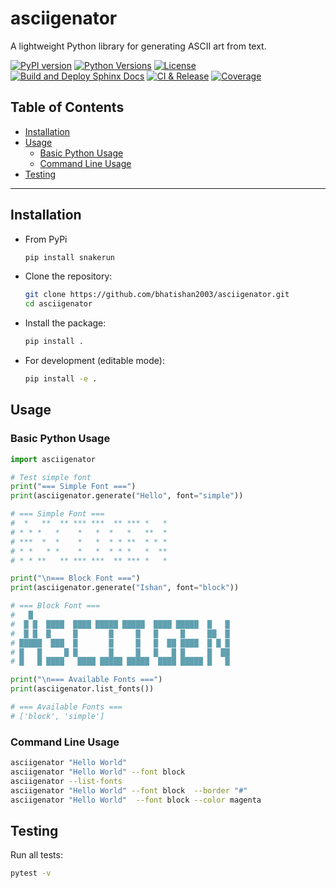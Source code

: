 # asciigenator <!-- omit in toc -->

A lightweight Python library for generating ASCII art from text.

[![PyPI version](https://img.shields.io/pypi/v/asciigenator.svg?color=blue)](https://pypi.org/project/asciigenator/)
[![Python Versions](https://img.shields.io/pypi/pyversions/asciigenator.svg)](https://pypi.org/project/asciigenator/)
[![License](https://img.shields.io/github/license/bhatishan2003/asciigenator)](LICENSE)
[![Build and Deploy Sphinx Docs](https://github.com/bhatishan2003/asciigenator/actions/workflows/sphinx.yml/badge.svg)](https://github.com/bhatishan2003/asciigenator/actions/workflows/sphinx.yml)
[![CI & Release](https://github.com/bhatishan2003/asciigenator/actions/workflows/python-application.yml/badge.svg)](https://github.com/bhatishan2003/asciigenator/actions/workflows/python-application.yml)
[![Coverage](https://img.shields.io/codecov/c/github/bhatishan2003/asciigenator)](https://codecov.io/gh/bhatishan2003/asciigenator)

## Table of Contents <!-- omit in toc -->

- [Installation](#installation)
- [Usage](#usage)
  - [Basic Python Usage](#basic-python-usage)
  - [Command Line Usage](#command-line-usage)
- [Testing](#testing)

---

## Installation

-   From PyPi

    ```bash
    pip install snakerun
    ```

-   Clone the repository:

    ```bash
    git clone https://github.com/bhatishan2003/asciigenator.git
    cd asciigenator
    ```

-   Install the package:

    ```bash
    pip install .
    ```

-   For development (editable mode):

    ```bash
    pip install -e .
    ```

## Usage

### Basic Python Usage

```python
import asciigenator

# Test simple font
print("=== Simple Font ===")
print(asciigenator.generate("Hello", font="simple"))

# === Simple Font ===
#  *   **  ** *** ***  ** *** *   *
# * * *   *    *   *  *   *   **  *
# ***  *  *    *   *  * * **  * * *
# * *   * *    *   *  * * *   *  **
# * * **   ** *** ***  ** *** *   *

print("\n=== Block Font ===")
print(asciigenator.generate("Ishan", font="block"))

# === Block Font ===
#   █
#  █ █  ████  ████ █████ █████  ████ █████  █   █
#  █ █  █     █       █     █   █     █     ██  █
# █████  ███  █       █     █   █  ██ ████  █ █ █
# █   █     █ █       █     █   █   █ █     █  ██
# █   █ ████   ████ █████ █████  ████ █████ █   █

print("\n=== Available Fonts ===")
print(asciigenator.list_fonts())

# === Available Fonts ===
# ['block', 'simple']

```

### Command Line Usage

```bash
asciigenator "Hello World"
asciigenator "Hello World" --font block
asciigenator --list-fonts
asciigenator "Hello World" --font block  --border "#"
asciigenator "Hello World"  --font block --color magenta
```

## Testing

Run all tests:

```bash
pytest -v
```
